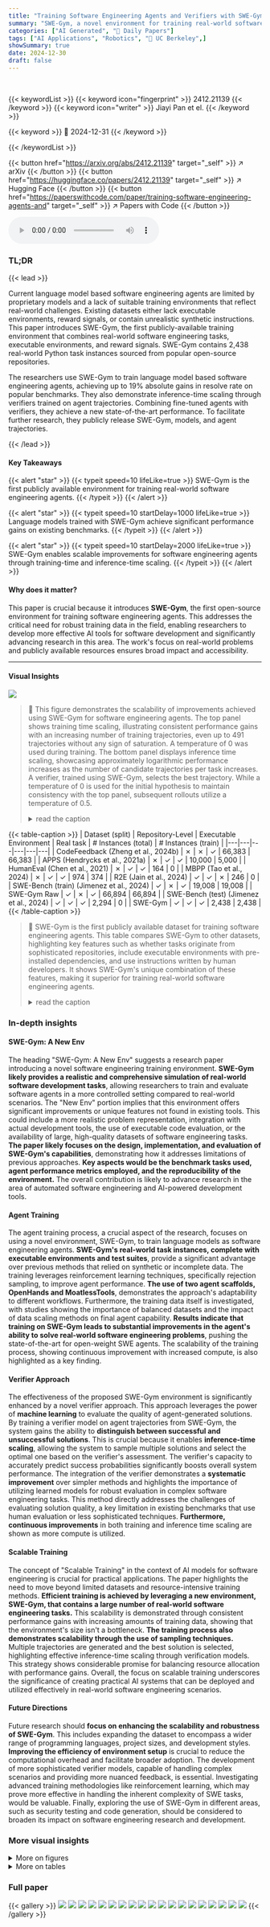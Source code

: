 ```yaml
---
title: "Training Software Engineering Agents and Verifiers with SWE-Gym"
summary: "SWE-Gym, a novel environment for training real-world software engineering agents using 2,438 real-world Python task instances, achieves new state-of-the-art performance and is publicly available."
categories: ["AI Generated", "🤗 Daily Papers"]
tags: ["AI Applications", "Robotics", "🏢 UC Berkeley",]
showSummary: true
date: 2024-12-30
draft: false
---
```


<br>

{{< keywordList >}}
{{< keyword icon="fingerprint" >}} 2412.21139 {{< /keyword >}}
{{< keyword icon="writer" >}} Jiayi Pan et el. {{< /keyword >}}
 
{{< keyword >}} 🤗 2024-12-31 {{< /keyword >}}
 
{{< /keywordList >}}

{{< button href="https://arxiv.org/abs/2412.21139" target="_self" >}}
↗ arXiv
{{< /button >}}
{{< button href="https://huggingface.co/papers/2412.21139" target="_self" >}}
↗ Hugging Face
{{< /button >}}
{{< button href="https://paperswithcode.com/paper/training-software-engineering-agents-and" target="_self" >}}
↗ Papers with Code
{{< /button >}}



<audio controls>
    <source src="https://ai-paper-reviewer.com/2412.21139/podcast.wav" type="audio/wav">
    Your browser does not support the audio element.
</audio>


### TL;DR


{{< lead >}}

Current language model based software engineering agents are limited by proprietary models and a lack of suitable training environments that reflect real-world challenges. Existing datasets either lack executable environments, reward signals, or contain unrealistic synthetic instructions. This paper introduces SWE-Gym, the first publicly-available training environment that combines real-world software engineering tasks, executable environments, and reward signals. SWE-Gym contains 2,438 real-world Python task instances sourced from popular open-source repositories. 

The researchers use SWE-Gym to train language model based software engineering agents, achieving up to 19% absolute gains in resolve rate on popular benchmarks. They also demonstrate inference-time scaling through verifiers trained on agent trajectories. Combining fine-tuned agents with verifiers, they achieve a new state-of-the-art performance. To facilitate further research, they publicly release SWE-Gym, models, and agent trajectories.

{{< /lead >}}


#### Key Takeaways

{{< alert "star" >}}
{{< typeit speed=10 lifeLike=true >}} SWE-Gym is the first publicly available environment for training real-world software engineering agents. {{< /typeit >}}
{{< /alert >}}

{{< alert "star" >}}
{{< typeit speed=10 startDelay=1000 lifeLike=true >}} Language models trained with SWE-Gym achieve significant performance gains on existing benchmarks. {{< /typeit >}}
{{< /alert >}}

{{< alert "star" >}}
{{< typeit speed=10 startDelay=2000 lifeLike=true >}} SWE-Gym enables scalable improvements for software engineering agents through training-time and inference-time scaling. {{< /typeit >}}
{{< /alert >}}

#### Why does it matter?
This paper is crucial because it introduces **SWE-Gym**, the first open-source environment for training software engineering agents. This addresses the critical need for robust training data in the field, enabling researchers to develop more effective AI tools for software development and significantly advancing research in this area. The work's focus on real-world problems and publicly available resources ensures broad impact and accessibility.

------
#### Visual Insights



![](https://arxiv.org/html/2412.21139/x1.png)

> 🔼 This figure demonstrates the scalability of improvements achieved using SWE-Gym for software engineering agents. The top panel shows training time scaling, illustrating consistent performance gains with an increasing number of training trajectories, even up to 491 trajectories without any sign of saturation.  A temperature of 0 was used during training. The bottom panel displays inference time scaling, showcasing approximately logarithmic performance increases as the number of candidate trajectories per task increases. A verifier, trained using SWE-Gym, selects the best trajectory.  While a temperature of 0 is used for the initial hypothesis to maintain consistency with the top panel, subsequent rollouts utilize a temperature of 0.5.
> <details>
> <summary>read the caption</summary>
> Figure 1: SWE-Gym enables scalable improvements for software engineering agents. Top: Training time scaling shows consistent performance improvements as we obtain more training trajectories, with no signs of saturation at 491 trajectories. We use temperature t=0𝑡0t=0italic_t = 0. Bottom: For inference time scaling, we generate a number of candidate trajectories per task and select the best using a verifier trained on SWE-Gym. This approach demonstrates roughly logarithmic gains with the number of sampled solutions. t=0𝑡0t=0italic_t = 0 (excluded from regression) is used as the first hypothesis to be consistent with the top figure; later rollouts use t=0.5𝑡0.5t=0.5italic_t = 0.5.
> </details>





{{< table-caption >}}
| Dataset (split) | Repository-Level | Executable Environment | Real task | # Instances (total) | # Instances (train) |
|---|---|---|---|---|---| 
| CodeFeedback (Zheng et al., 2024b) | ✗ | ✗ | ✓ | 66,383 | 66,383 |
| APPS (Hendrycks et al., 2021a) | ✗ | ✓ | ✓ | 10,000 | 5,000 |
| HumanEval (Chen et al., 2021) | ✗ | ✓ | ✓ | 164 | 0 |
| MBPP (Tao et al., 2024) | ✗ | ✓ | ✓ | 974 | 374 |
| R2E (Jain et al., 2024) | ✓ | ✓ | ✗ | 246 | 0 |
| SWE-Bench (train) (Jimenez et al., 2024) | ✓ | ✗ | ✓ | 19,008 | 19,008 |
| SWE-Gym Raw | ✓ | ✗ | ✓ | 66,894 | 66,894 |
| SWE-Bench (test) (Jimenez et al., 2024) | ✓ | ✓ | ✓ | 2,294 | 0 |
| SWE-Gym | ✓ | ✓ | ✓ | 2,438 | 2,438 |{{< /table-caption >}}

> 🔼 SWE-Gym is the first publicly available dataset for training software engineering agents.  This table compares SWE-Gym to other datasets, highlighting key features such as whether tasks originate from sophisticated repositories, include executable environments with pre-installed dependencies, and use instructions written by human developers. It shows SWE-Gym's unique combination of these features, making it superior for training real-world software engineering agents.
> <details>
> <summary>read the caption</summary>
> Table 1: SWE-Gym is the first publicly-available training environment combining real-world software engineering tasks from GitHub issues with pre-installed dependencies and executable test verification. Repository-level: whether each task is situated in a sophisticated repository; Executable Environment: whether each instance in the resource comes with an executable environment with all relevant dependencies pre-installed; Real task: whether the instruction for each instance is collected from human developers.
> </details>





### In-depth insights


#### SWE-Gym: A New Env
The heading "SWE-Gym: A New Env" suggests a research paper introducing a novel software engineering training environment.  **SWE-Gym likely provides a realistic and comprehensive simulation of real-world software development tasks**, allowing researchers to train and evaluate software agents in a more controlled setting compared to real-world scenarios.  The "New Env" portion implies that this environment offers significant improvements or unique features not found in existing tools.  This could include a more realistic problem representation, integration with actual development tools, the use of executable code evaluation, or the availability of large, high-quality datasets of software engineering tasks.  **The paper likely focuses on the design, implementation, and evaluation of SWE-Gym's capabilities**, demonstrating how it addresses limitations of previous approaches.  **Key aspects would be the benchmark tasks used, agent performance metrics employed, and the reproducibility of the environment.** The overall contribution is likely to advance research in the area of automated software engineering and AI-powered development tools.

#### Agent Training
The agent training process, a crucial aspect of the research, focuses on using a novel environment, SWE-Gym, to train language models as software engineering agents.  **SWE-Gym's real-world task instances, complete with executable environments and test suites**, provide a significant advantage over previous methods that relied on synthetic or incomplete data. The training leverages reinforcement learning techniques, specifically rejection sampling, to improve agent performance.  **The use of two agent scaffolds, OpenHands and MoatlessTools**, demonstrates the approach's adaptability to different workflows.  Furthermore, the training data itself is investigated, with studies showing the importance of balanced datasets and the impact of data scaling methods on final agent capability.  **Results indicate that training on SWE-Gym leads to substantial improvements in the agent's ability to solve real-world software engineering problems**, pushing the state-of-the-art for open-weight SWE agents.  The scalability of the training process, showing continuous improvement with increased compute, is also highlighted as a key finding.

#### Verifier Approach
The effectiveness of the proposed SWE-Gym environment is significantly enhanced by a novel verifier approach.  This approach leverages the power of **machine learning** to evaluate the quality of agent-generated solutions. By training a verifier model on agent trajectories from SWE-Gym, the system gains the ability to **distinguish between successful and unsuccessful solutions**. This is crucial because it enables **inference-time scaling**, allowing the system to sample multiple solutions and select the optimal one based on the verifier's assessment.  The verifier's capacity to accurately predict success probabilities significantly boosts overall system performance. The integration of the verifier demonstrates a **systematic improvement** over simpler methods and highlights the importance of utilizing learned models for robust evaluation in complex software engineering tasks. This method directly addresses the challenges of evaluating solution quality, a key limitation in existing benchmarks that use human evaluation or less sophisticated techniques.  **Furthermore, continuous improvements** in both training and inference time scaling are shown as more compute is utilized.

#### Scalable Training
The concept of "Scalable Training" in the context of AI models for software engineering is crucial for practical applications.  The paper highlights the need to move beyond limited datasets and resource-intensive training methods.  **Efficient training is achieved by leveraging a new environment, SWE-Gym, that contains a large number of real-world software engineering tasks.**  This scalability is demonstrated through consistent performance gains with increasing amounts of training data, showing that the environment's size isn't a bottleneck.  **The training process also demonstrates scalability through the use of sampling techniques.**  Multiple trajectories are generated and the best solution is selected, highlighting effective inference-time scaling through verification models. This strategy shows considerable promise for balancing resource allocation with performance gains.  Overall, the focus on scalable training underscores the significance of creating practical AI systems that can be deployed and utilized effectively in real-world software engineering scenarios.

#### Future Directions
Future research should **focus on enhancing the scalability and robustness of SWE-Gym**.  This includes expanding the dataset to encompass a wider range of programming languages, project sizes, and development styles.  **Improving the efficiency of environment setup** is crucial to reduce the computational overhead and facilitate broader adoption.  The development of more sophisticated verifier models, capable of handling complex scenarios and providing more nuanced feedback, is essential.  Investigating advanced training methodologies like reinforcement learning, which may prove more effective in handling the inherent complexity of SWE tasks, would be valuable. Finally, exploring the use of SWE-Gym in different areas, such as security testing and code generation, should be considered to broaden its impact on software engineering research and development.


### More visual insights

<details>
<summary>More on figures
</summary>


![](https://arxiv.org/html/2412.21139/x2.png)

> 🔼 This figure shows the distribution of the 2,438 Python software engineering tasks in SWE-Gym across 11 different open-source repositories.  The size of each repository's representation in the chart visually corresponds to the number of tasks sourced from it.  This illustrates the diversity of projects represented within SWE-Gym and highlights the prevalence of certain repositories (such as pandas) compared to others.
> <details>
> <summary>read the caption</summary>
> Figure 2: Repository distribution of SWE-Gym instances.
> </details>



![](https://arxiv.org/html/2412.21139/x3.png)

> 🔼 This figure shows the distribution of successful trajectories over 30 rounds of sampling for a 7B model on the SWE-Gym Lite dataset.  The zero-shot setting reveals a long-tail distribution, indicating a bias towards easier tasks.  The x-axis shows the number of successful trajectories for each task, while the y-axis represents the number of tasks with that many successful trajectories.  The authors highlight how 'per-instance capping' (limiting the number of successful attempts per task) mitigates the bias towards easy tasks. However, this method also decreases the total number of trajectories available for training.
> <details>
> <summary>read the caption</summary>
> Figure 3: Success distribution over 30 rounds on SWE-Gym Lite with 7B model in zero-shot. The distribution is naturally biased toward easy tasks. Per instance capping reduces this bias but lowers the total trajectory count for training. We set temperature t=1𝑡1t=1italic_t = 1 during sampling.
> </details>



![](https://arxiv.org/html/2412.21139/x4.png)

> 🔼 This figure demonstrates how increasing the computational resources allocated to inference improves the performance of software engineering agents on the SWE-Bench Verified dataset.  The experiment uses a fine-tuned Qwen-2.5-Coder-Instruct-32B language model as both the agent and verifier. The agent utilizes the OpenHands framework for its interactions.  The initial inference uses a temperature of 0, while subsequent inferences use a temperature of 0.5. The graph illustrates the relationship between the number of agent rollouts (attempts to solve the problem) and the success rate (resolve rate).  The improvement in performance is directly tied to increased compute, enabling the exploration of multiple solution candidates.
> <details>
> <summary>read the caption</summary>
> Figure 4: Scaling inference-time compute improves performance on SWE-Bench Verified using a fine-tuned verifier. Both the agent and the verifier are Qwen2.5-Coder-Instruct-32B model fine-tuned on the corresponding dataset (§4.1.1). OpenHands (Wang et al., 2024c) is used as the agent scaffold. The first rollout was performed with temperature t=0𝑡0t=0italic_t = 0, and t=0.5𝑡0.5t=0.5italic_t = 0.5 was used for the rest.
> </details>



![](https://arxiv.org/html/2412.21139/x5.png)

> 🔼 This ablation study analyzes the impact of different training data on verifier performance.  The experiment evaluates performance on the SWE-Bench Verified dataset using a 32B Qwen2.5-Coder-Instruct model for both the agent and the verifier.  The agent utilizes the OpenHands scaffold. The study compares the performance of a verifier trained with: a mixture of on-policy and off-policy data (the default setting), only on-policy data from the fine-tuned model, only off-policy data, and off-policy data with twice the number of negative examples.  The results show the effectiveness of combining on-policy and off-policy data for optimal verifier performance.
> <details>
> <summary>read the caption</summary>
> Figure 5: Abaltion study for verifier training (§4.1.1). Performances are evaluated on SWE-Bench Verified. Both the agent and the verifier are Qwen2.5-Coder-Instruct-32B model fine-tuned on the corresponding dataset (§4.1.1). OpenHands (Wang et al., 2024c) is used as the agent scaffold.
> </details>



![](https://arxiv.org/html/2412.21139/x6.png)

> 🔼 This figure demonstrates how inference-time performance scales with increased compute for software engineering agents using the MoatlessTools framework.  The experiment employs learned verifiers to evaluate multiple agent-generated solutions for a given task. The graph shows the improvement in the resolution rate (success rate) of the MoatlessTools agents on the SWE-Bench Lite benchmark as the number of agent rollouts (and consequently, the amount of compute) increases.  A temperature of 0.5 was used during the sampling process for generating candidate solutions.
> <details>
> <summary>read the caption</summary>
> Figure 6: Scaling inference-time compute for MoatlessTools Agents with learned verifiers. We set temperature t=0.5𝑡0.5t=0.5italic_t = 0.5 during sampling.
> </details>



![](https://arxiv.org/html/2412.21139/x7.png)

> 🔼 This figure illustrates how the performance of two different sized language models (7B and 32B parameters) scales with the amount of training data used.  The x-axis uses a logarithmic scale (base 2) to represent the percentage of the total training data used, ranging from 25% to 100%. The y-axis represents the model's performance, specifically the resolve rate (percentage of successfully solved problems) on the SWE-Bench Verified dataset. The graph shows an upward trend for both models, indicating that increased training data leads to improved performance. The 32B model consistently outperforms the 7B model across all data sizes, demonstrating the benefit of larger model capacity.
> <details>
> <summary>read the caption</summary>
> Figure 7:  Model performance scaling with training data size. The x-axis shows the percentage of training data used in log base 2 scale.
> </details>



![](https://arxiv.org/html/2412.21139/x8.png)

> 🔼 Figure 8 illustrates the impact of different data sampling methods on the performance of a 32B language model evaluated on the SWE-Bench Verified dataset.  Three approaches are compared: random sampling (without deduplication), repository-based sampling (with deduplication), and random sampling (with deduplication).  The x-axis represents the percentage of training data used, and the y-axis represents the model's resolve rate. This figure shows how different strategies for selecting training data affect the model's performance and whether the size or diversity of the training data is a limiting factor.
> <details>
> <summary>read the caption</summary>
> Figure 8: Comparison of three data sampling approaches: without deduplication, repository-based sampling, and random sampling (§4.2). All variants use the 32B model evaluated on SWE-Bench Verified.
> </details>



</details>




<details>
<summary>More on tables
</summary>


{{< table-caption >}}
Model|Empty Patch (%,\[downarrow\])| | |Stuck in Loop (%,\[downarrow\])| | |Avg. Turn(s)| |Resolve Rate (%,\[uparrow\])| |
---|---|---|---|---|---|---|---|---|---|---|
Size|zero-shot|fine-tuned|Δ|zero-shot|fine-tuned|Δ|zero-shot|fine-tuned|Δ|zero-shot|fine-tuned|Δ|
SWE-Bench Lite (300 instances)| | | | | | | | | | | | |
7B|40.3|29.7|-10.7|47.0|31.0|-16.0|20.3|22.2|+1.9|1.0(±1.0)|10.0(±2.4)|+9.0|
14B|49.7|18.1|-31.6|31.7|27.1|-4.6|23.2|21.4|-1.8|2.7(±1.9)|12.7(±2.3)|+10.0|
32B|27.0|18.1|-8.9|16.7|18.1|+1.5|15.5|29.3|+13.9|3.0(±1.4)|15.3(±2.5)|+12.3|
SWE-Bench Verified (500 instances)| | | | | | | | | | | | |
7B|45.8|33.8|-12.0|39.6|21.0|-18.6|21.9|35.3|+13.4|1.8(±1.1)|10.6(±2.1)|+8.8|
14B|44.9|14.5|-30.4|32.1|21.3|-10.7|25.5|30.1|+4.6|4.0(±1.6)|16.4(±2.0)|+12.4|
32B|9.5|13.8|+4.3|29.4|23.8|-5.6|24.6|31.6|+7.0|7.0(±1.3)|20.6(±2.1)|+13.6|{{< /table-caption >}}
> 🔼 This table presents the performance of different sized language models (7B, 14B, and 32B parameters) fine-tuned using trajectories from the SWE-Gym dataset.  The models were evaluated on the SWE-Bench Lite and SWE-Bench Verified benchmarks.  The evaluation used the OpenHands agent scaffold and a temperature of 0 during the testing phase.  The table shows the resolve rate, empty patch rate, stuck-in-loop rate, and average number of turns for each model configuration.  These metrics provide insights into the model's ability to successfully complete software engineering tasks and its efficiency during the process.
> <details>
> <summary>read the caption</summary>
> Table 3: Model performance (fine-tuned on 491 SWE-Gym-sampled trajectories) on SWE-Bench (Jimenez et al., 2024) using OpenHands (Wang et al., 2024c) as agent scaffold. We use Qwen-2.5-Coder-Instruct as the base model. We set temperature t=0𝑡0t=0italic_t = 0 for evaluation.
> </details>

{{< table-caption >}}
| Cap | # Traj | Empty Patch (%,"
↓) | Resolve Rate (%,"
↑) |
|---|---|---|---| 
| 0 (Zero-shot) | 0 | 56.3 | 7.0 |
| 1 | 36 | 37.3 | 9.0 |
| 2 | 62 | 29 | 9.7 |
| 3 | 82 | 43.7 | 7.7 |
| No Cap (All) | 172 | 30.7 | 9.3 |{{< /table-caption >}}
> 🔼 This table shows the results of training a 7B model on the SWE-Bench Lite dataset using different instance capping strategies.  The instance capping limits the number of trajectories sampled per instance, which indirectly affects the number of total training trajectories. The table compares the resolve rate (percentage of successfully resolved tasks) and the empty patch rate (percentage of tasks with no code edits) achieved under each capping strategy.  It demonstrates the impact of data balancing and the trade-off between the quantity and quality of training data on model performance.
> <details>
> <summary>read the caption</summary>
> Table 4: Resolve rate and empty patch rate on SWE-Bench Lite after 7B model trained with with data from different instance capping strategies (Cap) and therefore different number of trajectories (Traj).
> </details>

{{< table-caption >}}
| Setting | 7B Model |  | 32B Model |  |
|---|---|---|---|---|
| **EP(<span>\%,↓</span>)** | **RR(<span>\%,↑</span>)** | **EP(<span>\%,↓</span>)** | **RR(<span>\%,↑</span>)** |
| Zero-Shot | 56.3% | 7.0% | 24.3% | 19.0% |
| Iteration 1 | 29.0% | 9.0% | 18.3% | 19.7% |
| Iteration 2 | 23.3% | 10.0% | 9.7% | 19.7% |{{< /table-caption >}}
> 🔼 This table presents the results of experiments using the MoatlessTools agent scaffold on the SWE-Bench Lite dataset.  The experiments involved online rejection sampling fine-tuning, a technique used to improve model performance. The table shows the Resolve Rate (RR), which represents the percentage of successfully resolved problems, and the Empty Patch Rate (EP), which indicates the percentage of tasks where no code changes were made by the model.  The Resolve Rate is presented in the highlighted columns, and all results are evaluated at a temperature of 0.  The purpose is to demonstrate the effectiveness of the MoatlessTools scaffold combined with online rejection sampling fine-tuning.
> <details>
> <summary>read the caption</summary>
> Table 5: Resolve rate (RR) and Empty patch rate (EP) on SWE-Bench Lite with MoatlessTools Scaffold after online rejection sampling fine-tuning, evaluated at temperature t=0𝑡0t=0italic_t = 0. RR shown in highlighted columns.
> </details>

{{< table-caption >}}
| Model | SWE-Bench | SWE-Bench | Openness | Openness |
|---|---|---|---|---|
| Name, Model Size | Lite | Verified | Model | Environment |
| Ma et al. (2024), 72B | 22.0 | 30.2 | ✓ | ✗ |
| Golubev et al. (2024) Agent and Verifier, 72B | - | 40.6 | ✗ | ✓ |
| Our SWE-Gym Agent and Verifier, 32B | 26.0 | 32.0 | ✓ | ✓ |{{< /table-caption >}}
> 🔼 This table compares the performance of different models on the SWE-Bench benchmark.  It highlights not only the achieved results (on both the Lite and Verified subsets of SWE-Bench) but also the accessibility of the model weights and the environments used for training. This allows for a comparative analysis considering both performance and reproducibility.
> <details>
> <summary>read the caption</summary>
> Table 6: Comparison of model performance on SWE-Bench benchmark and if the model weights and environments are publically accessible (openness).
> </details>

{{< table-caption >}}
|               | Original | Dedup. | Sorted by Random (Dedup.) | Sorted by Random (Dedup.) | Sorted by Repo (Dedup.) | Sorted by Repo (Dedup.) |
| :------------- | :-------: | :-----: | :-----------------------: | :-----------------------: | :---------------------: | :---------------------: |
|               |           |         |          First 25%         |         First 50%         |        First 25%        |        First 50%        |
| getmoto/moto   |    155    |    72   |           12            |           33            |           0           |           46           |
| Project-MONAI/MONAI |    95    |    53   |           17            |           25            |           53           |           53           |
| pandas-dev/pandas |    70    |    61   |           14            |           30            |           0           |           0           |
| python/mypy    |    46    |    27   |            7             |           12            |           0           |           0           |
| dask/dask      |    45    |    29   |            8             |           17            |           6           |           29           |
| iterative/dvc  |    36    |    24   |            8             |           12            |           0           |           0           |
| conan-io/conan |    20    |    12   |            1             |            7             |           12           |           12           |
| pydantic/pydantic|    11    |     7   |            2             |            4             |           0           |           0           |
| facebookresearch/hydra |    7     |     5   |            2             |            5             |           0           |           5           |
| bokeh/bokeh    |     3    |     2   |            1             |            1             |           2           |           2           |
| modin-project/modin |     3    |     2   |            1             |            1             |           0           |           0           |
| **Total**      |   491    |   294   |           73            |          147            |           73           |          147           |{{< /table-caption >}}
> 🔼 Table 7 details the distribution of successful trajectories used in the training-time scaling experiments of section 4.2.  The table shows how the number of trajectories changes when different sampling methods are applied.  The original data contains all successful trajectories, while the 'Dedup.' column shows the data after deduplication (one successful trajectory kept per instance ID). 'Sorted by random (repo) X% (Dedup.)' represents subsets of the deduplicated data, where the first X% of instances are randomly selected (or sorted by repository name). This allows for analysis of how different data sampling strategies (random and repository-based) affect the results of the experiments.
> <details>
> <summary>read the caption</summary>
> Table 7: Distribution of success trajectories used in training-time scaling experiments (§4.2). Dedup. denotes that the trajectories are deduplicated by randomly select ONE success trajectory per instance ID; Sorted by random (repo) X% (Dedup.) denotes a subset of trajectories taken from the first X% from dedup. instances that are sorted randomly (by repository name).
> </details>

{{< table-caption >}}
|               | Resolved | Count      | Mean       | Std        | Min        | Max        | 5%         | 10%        | 25%        | 50%        | 75%        | 90%        | 95%        |
|---------------|----------|------------|------------|------------|------------|------------|------------|------------|------------|------------|------------|------------|------------|
| Num. of Messages | ✗        | 5,557.0    | 39.2       | 31.9       | 7.0        | 101.0      | 9.0        | 9.0        | 9.0        | 29.0       | 61.0       | 100.0      | 101.0      |
|               | ✓        | 491.0      | 39.9       | 19.9       | 13.0       | 101.0      | 19.0       | 21.0       | 25.0       | 33.0       | 47.5       | 65.0       | 87.0       |
| Num. of Tokens | ✗        | 5,557.0    | 17,218.3   | 17,761.6   | 1,615.0    | 167,834.0  | 1,833.0    | 1,907.0    | 2,268.0    | 12,305.0   | 26,434.0   | 41,182.2   | 51,780.6   |
|               | ✓        | 491.0      | 18,578.5   | 11,361.4   | 2,560.0    | 81,245.0   | 5,813.0    | 8,357.0    | 11,559.5   | 15,999.0   | 22,040.5   | 31,632.0   | 39,512.5   |{{< /table-caption >}}
> 🔼 Table 8 presents a statistical overview of the trajectories sampled from SWE-Gym, which is a dataset used for training software engineering agents and verifiers. The table details the number of messages, and the total number of tokens in each trajectory.  The token count was calculated using the tokenizer from the Qwen-2.5-Coder-Instruct-7B language model.
> <details>
> <summary>read the caption</summary>
> Table 8: Statistics of SWE-Gym-sampled trajectories. We use the tokenizer from Qwen-2.5-Coder-Instruct-7B to estimate the number of tokens.
> </details>

{{< table-caption >}}
| Agent | Model | Model Size | Training Data | Resolved (%) |
|---|---|---|---|---|
| **RAG** | SWE-Llama (Jimenez et al., 2024) | 7B | 10K instances | 1.4 |
| **RAG** | SWE-Llama (Jimenez et al., 2024) | 13B | 10K instances | 1.2 |
| **Lingma Agent (Ma et al., 2024)** | Lingma SWE-GPT (v0925) | 7B | 90K PRs from 4K repos | 18.2 |
| **Lingma Agent (Ma et al., 2024)** | Lingma SWE-GPT (v0925) | 72B | 90K PRs from 4K repos | 28.8 |
| **OpenHands (Wang et al., 2024c) (Ours)** | fine-tuned Qwen2.5-Coder-Instruct | 32B | 491 agent trajectories from 11 repos | 20.6 |
| **OpenHands w/ Verifier (Wang et al., 2024c) (Ours)** | fine-tuned Qwen2.5-Coder-Instruct | 32B (Agent & Verifier) | 491 agent trajectories from 11 repos for agent + 1318 x 2 success/failure agent trajectories for verifier | **32.0** |{{< /table-caption >}}
> 🔼 This table compares the performance of different software engineering agents on the SWE-Bench benchmark.  It specifically focuses on models with publicly available weights, making the results reproducible. The table lists each agent's model size, the training data used, and the achieved resolution rate on SWE-Bench.  This allows for a direct comparison of different approaches and models in terms of their effectiveness at solving real-world software engineering problems. The data for SWE-Bench is sourced from https://www.swebench.com/ and accessed on December 21, 2024.
> <details>
> <summary>read the caption</summary>
> Table 9: Performance comparison with SWE-Bench (Jimenez et al., 2024) baselines with publicly accessible weights. Data source: https://www.swebench.com/, Accessed on Dec 21, 2024.
> </details>

</details>




### Full paper

{{< gallery >}}
<img src="https://ai-paper-reviewer.com/2412.21139/1.png" class="grid-w50 md:grid-w33 xl:grid-w25" />
<img src="https://ai-paper-reviewer.com/2412.21139/2.png" class="grid-w50 md:grid-w33 xl:grid-w25" />
<img src="https://ai-paper-reviewer.com/2412.21139/3.png" class="grid-w50 md:grid-w33 xl:grid-w25" />
<img src="https://ai-paper-reviewer.com/2412.21139/4.png" class="grid-w50 md:grid-w33 xl:grid-w25" />
<img src="https://ai-paper-reviewer.com/2412.21139/5.png" class="grid-w50 md:grid-w33 xl:grid-w25" />
<img src="https://ai-paper-reviewer.com/2412.21139/6.png" class="grid-w50 md:grid-w33 xl:grid-w25" />
<img src="https://ai-paper-reviewer.com/2412.21139/7.png" class="grid-w50 md:grid-w33 xl:grid-w25" />
<img src="https://ai-paper-reviewer.com/2412.21139/8.png" class="grid-w50 md:grid-w33 xl:grid-w25" />
<img src="https://ai-paper-reviewer.com/2412.21139/9.png" class="grid-w50 md:grid-w33 xl:grid-w25" />
<img src="https://ai-paper-reviewer.com/2412.21139/10.png" class="grid-w50 md:grid-w33 xl:grid-w25" />
<img src="https://ai-paper-reviewer.com/2412.21139/11.png" class="grid-w50 md:grid-w33 xl:grid-w25" />
<img src="https://ai-paper-reviewer.com/2412.21139/12.png" class="grid-w50 md:grid-w33 xl:grid-w25" />
<img src="https://ai-paper-reviewer.com/2412.21139/13.png" class="grid-w50 md:grid-w33 xl:grid-w25" />
<img src="https://ai-paper-reviewer.com/2412.21139/14.png" class="grid-w50 md:grid-w33 xl:grid-w25" />
<img src="https://ai-paper-reviewer.com/2412.21139/15.png" class="grid-w50 md:grid-w33 xl:grid-w25" />
<img src="https://ai-paper-reviewer.com/2412.21139/16.png" class="grid-w50 md:grid-w33 xl:grid-w25" />
<img src="https://ai-paper-reviewer.com/2412.21139/17.png" class="grid-w50 md:grid-w33 xl:grid-w25" />
<img src="https://ai-paper-reviewer.com/2412.21139/18.png" class="grid-w50 md:grid-w33 xl:grid-w25" />
<img src="https://ai-paper-reviewer.com/2412.21139/19.png" class="grid-w50 md:grid-w33 xl:grid-w25" />
{{< /gallery >}}